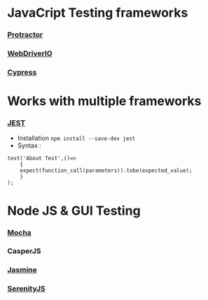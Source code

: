 # JavaCript Testing frameworks

### [Protractor](https://www.protractortest.org/#/)

### [WebDriverIO](https://webdriver.io/)

### [Cypress](https://www.cypress.io/)

# Works with multiple frameworks
### [JEST](https://github.com/facebook/jest)
- Installation ```npm install --save-dev jest```
- Syntax :
```
test('About Test',()=>
    {
    expect(function_call(parameters)).tobe(expected_value);  
    }
);
```

# Node JS & GUI Testing 

### [Mocha](https://github.com/mochajs/mocha)

### CasperJS

### [Jasmine](https://jasmine.github.io/)

### [SerenityJS](https://serenity-js.org/)
